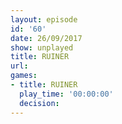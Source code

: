 ```yaml
---
layout: episode
id: '60'
date: 26/09/2017
show: unplayed
title: RUINER
url: 
games:
- title: RUINER
  play_time: '00:00:00'
  decision: 
---
```

